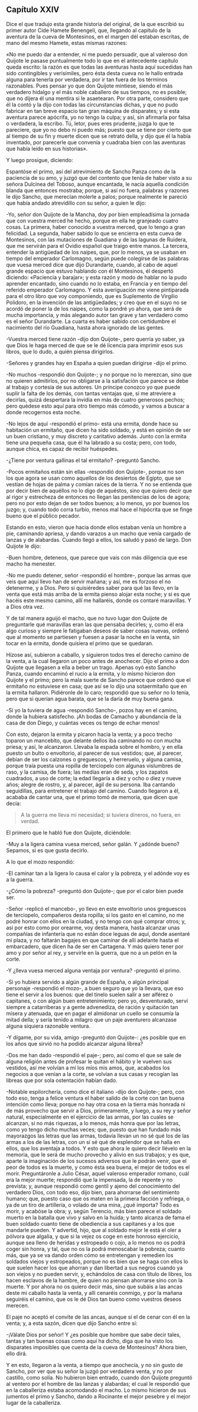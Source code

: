 Capítulo XXIV
-------------

Dice el que tradujo esta grande historia del original, de la que escribió su primer autor Cide Hamete Benengeli, que, llegando al capítulo de la aventura de la cueva de Montesinos, en el margen dél estaban escritas, de mano del mesmo Hamete, estas mismas razones:

«No me puedo dar a entender, ni me puedo persuadir, que al valeroso don Quijote le pasase puntualmente todo lo que en el antecedente capítulo queda escrito: la razón es que todas las aventuras hasta aquí sucedidas han sido contingibles y verisímiles, pero ésta desta cueva no le hallo entrada alguna para tenerla por verdadera, por ir tan fuera de los términos razonables. Pues pensar yo que don Quijote mintiese, siendo el más verdadero hidalgo y el más noble caballero de sus tiempos, no es posible; que no dijera él una mentira si le asaetearan. Por otra parte, considero que él la contó y la dijo con todas las circunstancias dichas, y que no pudo fabricar en tan breve espacio tan gran máquina de disparates; y si esta aventura parece apócrifa, yo no tengo la culpa; y así, sin afirmarla por falsa o verdadera, la escribo. Tú, letor, pues eres prudente, juzga lo que te pareciere, que yo no debo ni puedo más; puesto que se tiene por cierto que al tiempo de su fin y muerte dicen que se retrató della, y dijo que él la había inventado, por parecerle que convenía y cuadraba bien con las aventuras que había leído en sus historias».

Y luego prosigue, diciendo:

Espantóse el primo, así del atrevimiento de Sancho Panza como de la paciencia de su amo, y juzgó que del contento que tenía de haber visto a su señora Dulcinea del Toboso, aunque encantada, le nacía aquella condición blanda que entonces mostraba; porque, si así no fuera, palabras y razones le dijo Sancho, que merecían molerle a palos; porque realmente le pareció que había andado atrevidillo con su señor, a quien le dijo:

-Yo, señor don Quijote de la Mancha, doy por bien empleadísima la jornada que con vuestra merced he hecho, porque en ella he granjeado cuatro cosas. La primera, haber conocido a vuestra merced, que lo tengo a gran felicidad. La segunda, haber sabido lo que se encierra en esta cueva de Montesinos, con las mutaciones de Guadiana y de las lagunas de Ruidera, que me servirán para el Ovidio español que traigo entre manos. La tercera, entender la antigüedad de los naipes, que, por lo menos, ya se usaban en tiempo del emperador Carlomagno, según puede colegirse de las palabras que vuesa merced dice que dijo Durandarte, cuando, al cabo de aquel grande espacio que estuvo hablando con él Montesinos, él despertó diciendo: «Paciencia y barajar»; y esta razón y modo de hablar no la pudo aprender encantado, sino cuando no lo estaba, en Francia y en tiempo del referido emperador Carlomagno. Y esta averiguación me viene pintiparada para el otro libro que voy componiendo, que es Suplemento de Virgilio Polidoro, en la invención de las antigüedades; y creo que en el suyo no se acordó de poner la de los naipes, como la pondré yo ahora, que será de mucha importancia, y más alegando autor tan grave y tan verdadero como es el señor Durandarte. La cuarta es haber sabido con certidumbre el nacimiento del río Guadiana, hasta ahora ignorado de las gentes.

-Vuestra merced tiene razón -dijo don Quijote-, pero querría yo saber, ya que Dios le haga merced de que se le dé licencia para imprimir esos sus libros, que lo dudo, a quién piensa dirigirlos.

-Señores y grandes hay en España a quien puedan dirigirse -dijo el primo.

-No muchos -respondió don Quijote-; y no porque no lo merezcan, sino que no quieren admitirlos, por no obligarse a la satisfación que parece se debe al trabajo y cortesía de sus autores. Un príncipe conozco yo que puede suplir la falta de los demás, con tantas ventajas que, si me atreviere a decirlas, quizá despertara la invidia en más de cuatro generosos pechos; pero quédese esto aquí para otro tiempo más cómodo, y vamos a buscar a donde recogernos esta noche.

-No lejos de aquí -respondió el primo- está una ermita, donde hace su habitación un ermitaño, que dicen ha sido soldado, y está en opinión de ser un buen cristiano, y muy discreto y caritativo además. Junto con la ermita tiene una pequeña casa, que él ha labrado a su costa; pero, con todo, aunque chica, es capaz de recibir huéspedes.

-¿Tiene por ventura gallinas el tal ermitaño? -preguntó Sancho.

-Pocos ermitaños están sin ellas -respondió don Quijote-, porque no son los que agora se usan como aquellos de los desiertos de Egipto, que se vestían de hojas de palma y comían raíces de la tierra. Y no se entienda que por decir bien de aquéllos no lo digo de aquéstos, sino que quiero decir que al rigor y estrecheza de entonces no llegan las penitencias de los de agora; pero no por esto dejan de ser todos buenos; a lo menos, yo por buenos los juzgo; y, cuando todo corra turbio, menos mal hace el hipócrita que se finge bueno que el público pecador.

Estando en esto, vieron que hacia donde ellos estaban venía un hombre a pie, caminando apriesa, y dando varazos a un macho que venía cargado de lanzas y de alabardas. Cuando llegó a ellos, los saludó y pasó de largo. Don Quijote le dijo:

-Buen hombre, deteneos, que parece que vais con más diligencia que ese macho ha menester.

-No me puedo detener, señor -respondió el hombre-, porque las armas que veis que aquí llevo han de servir mañana; y así, me es forzoso el no detenerme, y a Dios. Pero si quisiéredes saber para qué las llevo, en la venta que está más arriba de la ermita pienso alojar esta noche; y si es que hacéis este mesmo camino, allí me hallaréis, donde os contaré maravillas. Y a Dios otra vez.

Y de tal manera aguijó el macho, que no tuvo lugar don Quijote de preguntarle qué maravillas eran las que pensaba decirles; y, como él era algo curioso y siempre le fatigaban deseos de saber cosas nuevas, ordenó que al momento se partiesen y fuesen a pasar la noche en la venta, sin tocar en la ermita, donde quisiera el primo que se quedaran.

Hízose así, subieron a caballo, y siguieron todos tres el derecho camino de la venta, a la cual llegaron un poco antes de anochecer. Dijo el primo a don Quijote que llegasen a ella a beber un trago. Apenas oyó esto Sancho Panza, cuando encaminó el rucio a la ermita, y lo mismo hicieron don Quijote y el primo; pero la mala suerte de Sancho parece que ordenó que el ermitaño no estuviese en casa; que así se lo dijo una sotaermitaño que en la ermita hallaron. Pidiéronle de lo caro; respondió que su señor no lo tenía, pero que si querían agua barata, que se la daría de muy buena gana.

-Si yo la tuviera de agua -respondió Sancho-, pozos hay en el camino, donde la hubiera satisfecho. ¡Ah bodas de Camacho y abundancia de la casa de don Diego, y cuántas veces os tengo de echar menos!

Con esto, dejaron la ermita y picaron hacia la venta; y a poco trecho toparon un mancebito, que delante dellos iba caminando no con mucha priesa; y así, le alcanzaron. Llevaba la espada sobre el hombro, y en ella puesto un bulto o envoltorio, al parecer de sus vestidos; que, al parecer, debían de ser los calzones o greguescos, y herreruelo, y alguna camisa, porque traía puesta una ropilla de terciopelo con algunas vislumbres de raso, y la camisa, de fuera; las medias eran de seda, y los zapatos cuadrados, a uso de corte; la edad llegaría a diez y ocho o diez y nueve años; alegre de rostro, y, al parecer, ágil de su persona. Iba cantando seguidillas, para entretener el trabajo del camino. Cuando llegaron a él, acababa de cantar una, que el primo tomó de memoria, que dicen que decía:

> A la guerra me lleva
> mi necesidad;
> si tuviera dineros,
> no fuera, en verdad.

El primero que le habló fue don Quijote, diciéndole:

-Muy a la ligera camina vuesa merced, señor galán. Y ¿adónde bueno? Sepamos, si es que gusta decirlo.

A lo que el mozo respondió:

-El caminar tan a la ligera lo causa el calor y la pobreza, y el adónde voy es a la guerra.

-¿Cómo la pobreza? -preguntó don Quijote-; que por el calor bien puede ser.

-Señor -replicó el mancebo-, yo llevo en este envoltorio unos greguescos de terciopelo, compañeros desta ropilla; si los gasto en el camino, no me podré honrar con ellos en la ciudad, y no tengo con qué comprar otros; y, así por esto como por orearme, voy desta manera, hasta alcanzar unas compañías de infantería que no están doce leguas de aquí, donde asentaré mi plaza, y no faltarán bagajes en que caminar de allí adelante hasta el embarcadero, que dicen ha de ser en Cartagena. Y más quiero tener por amo y por señor al rey, y servirle en la guerra, que no a un pelón en la corte.

-Y ¿lleva vuesa merced alguna ventaja por ventura? -preguntó el primo.

-Si yo hubiera servido a algún grande de España, o algún principal personaje -respondió el mozo-, a buen seguro que yo la llevara, que eso tiene el servir a los buenos: que del tinelo suelen salir a ser alférez o capitanes, o con algún buen entretenimiento; pero yo, desventurado, serví siempre a catarriberas y a gente advenediza, de ración y quitación tan mísera y atenuada, que en pagar el almidonar un cuello se consumía la mitad della; y sería tenido a milagro que un paje aventurero alcanzase alguna siquiera razonable ventura.

-Y dígame, por su vida, amigo -preguntó don Quijote-: ¿es posible que en los años que sirvió no ha podido alcanzar alguna librea?

-Dos me han dado -respondió el paje-; pero, así como el que se sale de alguna religión antes de profesar le quitan el hábito y le vuelven sus vestidos, así me volvían a mí los míos mis amos, que, acabados los negocios a que venían a la corte, se volvían a sus casas y recogían las libreas que por sola ostentación habían dado.

-Notable espilorchería, como dice el italiano -dijo don Quijote-; pero, con todo eso, tenga a felice ventura el haber salido de la corte con tan buena intención como lleva; porque no hay otra cosa en la tierra más honrada ni de más provecho que servir a Dios, primeramente, y luego, a su rey y señor natural, especialmente en el ejercicio de las armas, por las cuales se alcanzan, si no más riquezas, a lo menos, más honra que por las letras, como yo tengo dicho muchas veces; que, puesto que han fundado más mayorazgos las letras que las armas, todavía llevan un no sé qué los de las armas a los de las letras, con un sí sé qué de esplendor que se halla en ellos, que los aventaja a todos. Y esto que ahora le quiero decir llévelo en la memoria, que le será de mucho provecho y alivio en sus trabajos; y es que, aparte la imaginación de los sucesos adversos que le podrán venir, que el peor de todos es la muerte, y como ésta sea buena, el mejor de todos es el morir. Preguntáronle a Julio César, aquel valeroso emperador romano, cuál era la mejor muerte; respondió que la impensada, la de repente y no prevista; y, aunque respondió como gentil y ajeno del conocimiento del verdadero Dios, con todo eso, dijo bien, para ahorrarse del sentimiento humano; que, puesto caso que os maten en la primera facción y refriega, o ya de un tiro de artillería, o volado de una mina, ¿qué importa? Todo es morir, y acabóse la obra; y, según Terencio, más bien parece el soldado muerto en la batalla que vivo y salvo en la huida; y tanto alcanza de fama el buen soldado cuanto tiene de obediencia a sus capitanes y a los que mandarle pueden. Y advertid, hijo, que al soldado mejor le está el oler a pólvora que algalia, y que si la vejez os coge en este honroso ejercicio, aunque sea lleno de heridas y estropeado o cojo, a lo menos no os podrá coger sin honra, y tal, que no os la podrá menoscabar la pobreza; cuanto más, que ya se va dando orden cómo se entretengan y remedien los soldados viejos y estropeados, porque no es bien que se haga con ellos lo que suelen hacer los que ahorran y dan libertad a sus negros cuando ya son viejos y no pueden servir, y, echándolos de casa con título de libres, los hacen esclavos de la hambre, de quien no piensan ahorrarse sino con la muerte. Y por ahora no os quiero decir más, sino que subáis a las ancas deste mi caballo hasta la venta, y allí cenaréis conmigo, y por la mañana seguiréis el camino, que os le dé Dios tan bueno como vuestros deseos merecen.

El paje no aceptó el convite de las ancas, aunque sí el de cenar con él en la venta; y, a esta sazón, dicen que dijo Sancho entre sí:

-¡Válate Dios por señor! Y ¿es posible que hombre que sabe decir tales, tantas y tan buenas cosas como aquí ha dicho, diga que ha visto los disparates imposibles que cuenta de la cueva de Montesinos? Ahora bien, ello dirá.

Y en esto, llegaron a la venta, a tiempo que anochecía, y no sin gusto de Sancho, por ver que su señor la juzgó por verdadera venta, y no por castillo, como solía. No hubieron bien entrado, cuando don Quijote preguntó al ventero por el hombre de las lanzas y alabardas; el cual le respondió que en la caballeriza estaba acomodando el macho. Lo mismo hicieron de sus jumentos el primo y Sancho, dando a Rocinante el mejor pesebre y el mejor lugar de la caballeriza.
